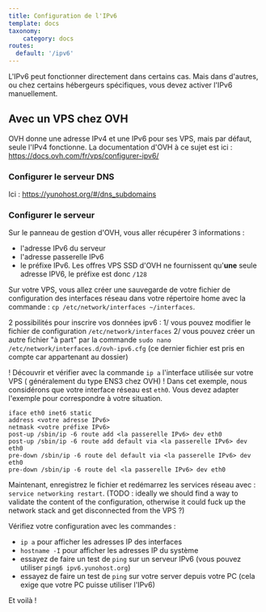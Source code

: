```yaml
---
title: Configuration de l'IPv6
template: docs
taxonomy:
    category: docs
routes:
  default: '/ipv6'
---
```


L'IPv6 peut fonctionner directement dans certains cas. Mais dans d'autres, ou chez certains hébergeurs spécifiques, vous devez activer l'IPv6 manuellement.

## Avec un VPS chez OVH

OVH donne une adresse IPv4 et une IPv6 pour ses VPS, mais par défaut, seule l'IPv4 fonctionne.
La documentation d'OVH à ce sujet est ici : <https://docs.ovh.com/fr/vps/configurer-ipv6/>

### Configurer le serveur DNS

Ici : <https://yunohost.org/#/dns_subdomains>

### Configurer le serveur

Sur le panneau de gestion d'OVH, vous aller récupérer 3 informations :

- l'adresse IPv6 du serveur
- l'adresse passerelle IPv6
- le préfixe IPv6. Les offres VPS SSD d'OVH ne fournissent qu'**une** seule adresse IPV6, le préfixe est donc `/128`

Sur votre VPS, vous allez créer une sauvegarde de votre fichier de configuration des interfaces réseau dans votre répertoire home avec la commande : `cp /etc/network/interfaces ~/interfaces`.

2 possibilités pour inscrire vos données ipv6 :
1/ vous pouvez modifier le fichier de configuration `/etc/network/interfaces`
2/ vous pouvez créer un autre fichier "à part" par la commande `sudo nano /etc/network/interfaces.d/ovh-ipv6.cfg` (ce dernier fichier est pris en compte car appartenant au dossier)

! Découvrir et vérifier avec la commande `ip a` l'interface utilisée sur votre VPS ( généralement du type ENS3 chez OVH)
! Dans cet exemple, nous considérons que votre interface réseau est `eth0`. Vous devez adapter l'exemple pour correspondre à votre situation.

```text
iface eth0 inet6 static
address <votre adresse IPv6>
netmask <votre préfixe IPv6>
post-up /sbin/ip -6 route add <la passerelle IPv6> dev eth0
post-up /sbin/ip -6 route add default via <la passerelle IPv6> dev eth0
pre-down /sbin/ip -6 route del default via <la passerelle IPv6> dev eth0
pre-down /sbin/ip -6 route del <la passerelle IPv6> dev eth0
```

Maintenant, enregistrez le fichier et redémarrez les services réseau avec : `service networking restart`. (TODO : ideally we should find a way to validate the content of the configuration, otherwise it could fuck up the network stack and get disconnected from the VPS ?)

Vérifiez votre configuration avec les commandes :

- `ip a` pour afficher les adresses IP des interfaces
- `hostname -I` pour afficher les adresses IP du système
- essayez de faire un test de `ping` sur un serveur IPv6 (vous pouvez utiliser `ping6 ipv6.yunohost.org`)
- essayez de faire un test de `ping` sur votre server depuis votre PC (cela exige que votre PC puisse utiliser l'IPv6)

Et voilà !
